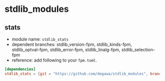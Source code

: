 # stdlib_modules
## stats
- module name: `stdlib_stats`
- dependent branches: stdlib_version-fpm, stdlib_kinds-fpm, stdlib_optval-fpm, stdlib_error-fpm, stdlib_linalg-fpm, stdlib_selection-fpm
- reference: add following to your `fpm.toml`.

```toml
[dependencies]
stdlib_stats = {git = "https://github.com/degawa/stdlib_modules", branch="stdlib_stats-fpm"}
```
